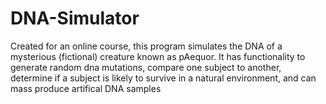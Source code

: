 # DNA-Simulator
Created for an online course, this program simulates the DNA of a mysterious (fictional) creature known as pAequor. It has functionality to generate random dna mutations, compare one subject to another, determine if a subject is likely to survive in a natural environment, and can mass produce artifical DNA samples

